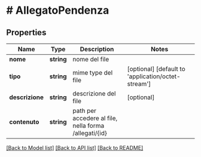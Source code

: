 # # AllegatoPendenza

## Properties

Name | Type | Description | Notes
------------ | ------------- | ------------- | -------------
**nome** | **string** | nome del file |
**tipo** | **string** | mime type del file | [optional] [default to 'application/octet-stream']
**descrizione** | **string** | descrizione del file | [optional]
**contenuto** | **string** | path per accedere al file, nella forma /allegati/{id} |

[[Back to Model list]](../../README.md#models) [[Back to API list]](../../README.md#endpoints) [[Back to README]](../../README.md)

